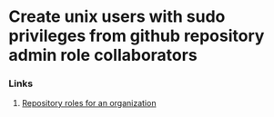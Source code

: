 # Create unix users with sudo privileges from github repository admin role collaborators

### Links

1. [Repository roles for an organization](https://docs.github.com/en/organizations/managing-user-access-to-your-organizations-repositories/repository-roles-for-an-organization)
